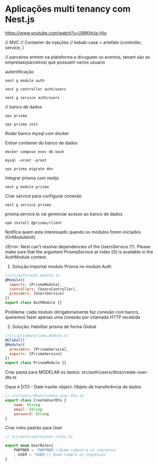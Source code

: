 # Aplicações multi tenancy com Nest.js

https://www.youtube.com/watch?v=UWKHcIa-Hjo

// MVC
// Container de injeções
// kebab-case = artefato (controller, service, )

// parceiros entrem na plataforma e divuguem os eventos, tenant são as empresas(parceiros) que possuem varios usuario

autentificação


```
nest g module auth
```


```
nest g controller auth/users
```


```
nest g service auth/users
```

// banco de dados
```
npx prisma
```

```
npx prisma init
```

Rodar banco mysql com docker

Entrar container do banco de dados
```
docker compose exec db bash
```

```
mysql -uroot -proot
```

```
npx prisma migrate dev
```

Integrar prisma com nestjs

```
nest g module prisma
```

Criar service para configurar conexão
```
nest g service prisma
```

prisma.service.ts vai gerenciar acesso ao banco de dados

```
npm install @prisma/client
```

Notifica quem esta interessado quando os modulos forem iniciados
(OnModuleInit)

//Error: Nest can't resolve dependencies of the UsersService (?). Please make sure that the argument PrismaService at index [0] is available in the AuthModule context.

1. Solução:Importar modulo Prisma no modulo Auth
```javascript
//src/auth/auth.module.ts
@Module({
  imports: [PrismaModule],
  controllers: [UsersController],
  providers: [UsersService]
})
export class AuthModule {}
```
Problema: cada modulo obrigatoriamente faz conexão com banco, queremos fazer apenas uma conexão por chamada HTTP recebida

2. Solução: Habilitar prisma de forma Global

```javascript
//src/prisma/prisma.module.ts
@Global()
@Module({
  providers: [PrismaService],
  exports: [PrismaService]
})
export class PrismaModule {}
```

Criar pasta para MODELAR os dados: src/auth/users/dtos/create-user-dto.ts

Oque é DTO - Date trasfer object:
Objeto de transferência de dados
```javascript
// src/users/dtos/create-user-dto.ts
export class CreateUserDto {
    name: String
    email: String
    password: String
}
```

Criar roles padrão para User
```javascript
// src/auth/users/user-roles.ts

export enum UserRoles{
    PARTNER = 'PARTNER'//Quem cadastra os ingressos
    , USER = 'USER'// Quem compra os ingressos
}

```
